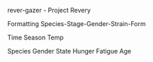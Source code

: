 rever-gazer - Project Revery

Formatting
Species-Stage-Gender-Strain-Form

Time
Season
Temp

Species
Gender
State
Hunger
Fatigue
Age
